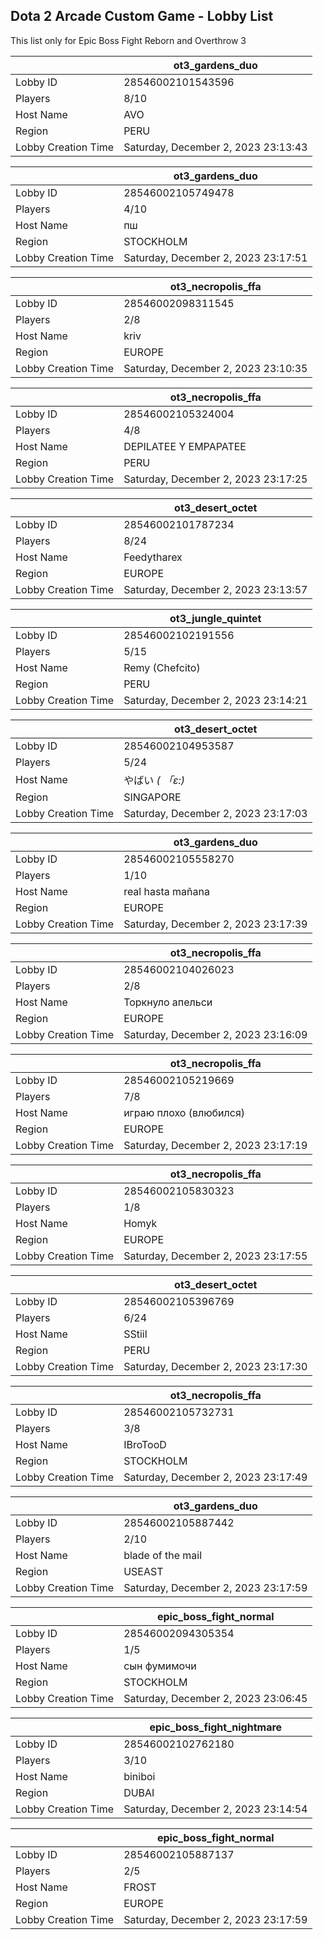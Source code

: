 ## Dota 2 Arcade Custom Game - Lobby List

This list only for Epic Boss Fight Reborn and Overthrow 3

|  | ot3_gardens_duo |
| ------ | ------ |
| Lobby ID | 28546002101543596 |
| Players | 8/10 |
| Host Name | AVO |
| Region | PERU |
| Lobby Creation Time | Saturday, December 2, 2023 23:13:43 |


|  | ot3_gardens_duo |
| ------ | ------ |
| Lobby ID | 28546002105749478 |
| Players | 4/10 |
| Host Name | пш |
| Region | STOCKHOLM |
| Lobby Creation Time | Saturday, December 2, 2023 23:17:51 |


|  | ot3_necropolis_ffa |
| ------ | ------ |
| Lobby ID | 28546002098311545 |
| Players | 2/8 |
| Host Name | kriv |
| Region | EUROPE |
| Lobby Creation Time | Saturday, December 2, 2023 23:10:35 |


|  | ot3_necropolis_ffa |
| ------ | ------ |
| Lobby ID | 28546002105324004 |
| Players | 4/8 |
| Host Name | DEPILATEE Y EMPAPATEE |
| Region | PERU |
| Lobby Creation Time | Saturday, December 2, 2023 23:17:25 |


|  | ot3_desert_octet |
| ------ | ------ |
| Lobby ID | 28546002101787234 |
| Players | 8/24 |
| Host Name | Feedytharex |
| Region | EUROPE |
| Lobby Creation Time | Saturday, December 2, 2023 23:13:57 |


|  | ot3_jungle_quintet |
| ------ | ------ |
| Lobby ID | 28546002102191556 |
| Players | 5/15 |
| Host Name | Remy (Chefcito) |
| Region | PERU |
| Lobby Creation Time | Saturday, December 2, 2023 23:14:21 |


|  | ot3_desert_octet |
| ------ | ------ |
| Lobby ID | 28546002104953587 |
| Players | 5/24 |
| Host Name | やばい  _( 「ε:)_ |
| Region | SINGAPORE |
| Lobby Creation Time | Saturday, December 2, 2023 23:17:03 |


|  | ot3_gardens_duo |
| ------ | ------ |
| Lobby ID | 28546002105558270 |
| Players | 1/10 |
| Host Name | real hasta mañana |
| Region | EUROPE |
| Lobby Creation Time | Saturday, December 2, 2023 23:17:39 |


|  | ot3_necropolis_ffa |
| ------ | ------ |
| Lobby ID | 28546002104026023 |
| Players | 2/8 |
| Host Name | Торкнуло апельси |
| Region | EUROPE |
| Lobby Creation Time | Saturday, December 2, 2023 23:16:09 |


|  | ot3_necropolis_ffa |
| ------ | ------ |
| Lobby ID | 28546002105219669 |
| Players | 7/8 |
| Host Name | играю плохо (влюбился) |
| Region | EUROPE |
| Lobby Creation Time | Saturday, December 2, 2023 23:17:19 |


|  | ot3_necropolis_ffa |
| ------ | ------ |
| Lobby ID | 28546002105830323 |
| Players | 1/8 |
| Host Name | Homyk |
| Region | EUROPE |
| Lobby Creation Time | Saturday, December 2, 2023 23:17:55 |


|  | ot3_desert_octet |
| ------ | ------ |
| Lobby ID | 28546002105396769 |
| Players | 6/24 |
| Host Name | SStiil |
| Region | PERU |
| Lobby Creation Time | Saturday, December 2, 2023 23:17:30 |


|  | ot3_necropolis_ffa |
| ------ | ------ |
| Lobby ID | 28546002105732731 |
| Players | 3/8 |
| Host Name | IBroTooD |
| Region | STOCKHOLM |
| Lobby Creation Time | Saturday, December 2, 2023 23:17:49 |


|  | ot3_gardens_duo |
| ------ | ------ |
| Lobby ID | 28546002105887442 |
| Players | 2/10 |
| Host Name | blade of the mail |
| Region | USEAST |
| Lobby Creation Time | Saturday, December 2, 2023 23:17:59 |


|  | epic_boss_fight_normal |
| ------ | ------ |
| Lobby ID | 28546002094305354 |
| Players | 1/5 |
| Host Name | сын фумимочи |
| Region | STOCKHOLM |
| Lobby Creation Time | Saturday, December 2, 2023 23:06:45 |


|  | epic_boss_fight_nightmare |
| ------ | ------ |
| Lobby ID | 28546002102762180 |
| Players | 3/10 |
| Host Name | biniboi |
| Region | DUBAI |
| Lobby Creation Time | Saturday, December 2, 2023 23:14:54 |


|  | epic_boss_fight_normal |
| ------ | ------ |
| Lobby ID | 28546002105887137 |
| Players | 2/5 |
| Host Name | FROST |
| Region | EUROPE |
| Lobby Creation Time | Saturday, December 2, 2023 23:17:59 |



